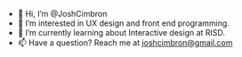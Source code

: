 - 👋 Hi, I’m @JoshCimbron
- 👀 I’m interested in UX design and front end programming.
- 🌱 I’m currently learning about Interactive design at RISD. 
- 📫 Have a question? Reach me at joshcimbron@gmail.com

<!---
JoshCimbron/JoshCimbron is a ✨ special ✨ repository because its `README.md` (this file) appears on your GitHub profile.
You can click the Preview link to take a look at your changes.
--->
